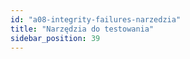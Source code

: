 ```yaml
---
id: "a08-integrity-failures-narzedzia"
title: "Narzędzia do testowania"
sidebar_position: 39
---
```

